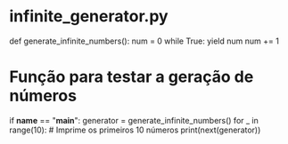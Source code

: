 # infinite_generator.py

def generate_infinite_numbers():
    num = 0
    while True:
        yield num
        num += 1

# Função para testar a geração de números
if __name__ == "__main__":
    generator = generate_infinite_numbers()
    for _ in range(10):  # Imprime os primeiros 10 números
        print(next(generator))
